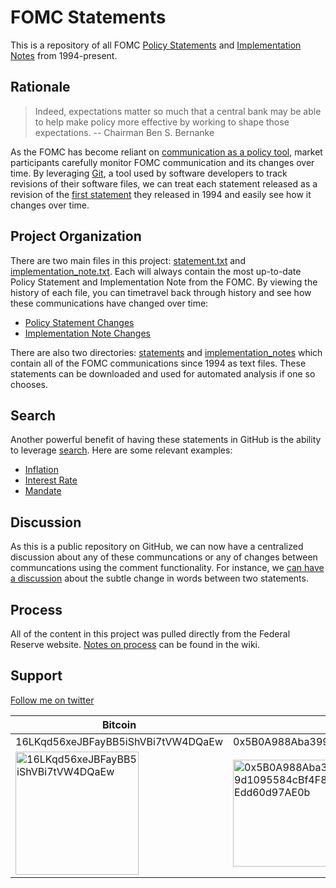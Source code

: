 # FOMC Statements

This is a repository of all FOMC [Policy Statements](https://www.federalreserve.gov/monetarypolicy/fomc_historical.htm#policy) and [Implementation Notes](https://www.federalreserve.gov/faqs/new-implementation-note-and-how-does-it-differ-from-the-fomc-postmeeting-statement.htm) from 1994-present.

## Rationale

> Indeed, expectations matter so much that a central bank may be able to help make policy more effective by working to shape those expectations. -- Chairman Ben S. Bernanke 

As the FOMC has become reliant on [communication as a policy tool](https://www.federalreserve.gov/newsevents/speech/bernanke20131119a.htm), market participants carefully monitor FOMC communication and its changes over time. By leveraging [Git](https://git-scm.com/), a tool used by software developers to track revisions of their software files, we can treat each statement released as a revision of the [first statement](https://github.com/fomc/statements/blob/master/statements/19940204.txt) they released in 1994 and easily see how it changes over time.

## Project Organization

There are two main files in this project: [statement.txt](https://github.com/fomc/statements/blob/master/statement.txt) and [implementation_note.txt](https://github.com/fomc/statements/blob/master/implementation_note.txt). Each will always contain the most up-to-date Policy Statement and Implementation Note from the FOMC. By viewing the history of each file, you can timetravel back through history and see how these communications have changed over time:

* [Policy Statement Changes](https://github.com/fomc/statements/commits/master/statement.txt)
* [Implementation Note Changes](https://github.com/fomc/statements/commits/master/implementation_note.txt)

There are also two directories: [statements](https://github.com/fomc/statements/tree/master/statements) and [implementation_notes](https://github.com/fomc/statements/tree/master/implementation_notes) which contain all of the FOMC communications since 1994 as text files. These statements can be downloaded and used for automated analysis if one so chooses.

## Search

Another powerful benefit of having these statements in GitHub is the ability to leverage [search](https://github.com/fomc/statements/search). Here are some relevant examples:

* [Inflation](https://github.com/fomc/statements/search?o=desc&q=inflation&s=indexed&type=Code&utf8=%E2%9C%93)
* [Interest Rate](https://github.com/fomc/statements/search?utf8=%E2%9C%93&q=interest+rate&type=Code)
* [Mandate](https://github.com/fomc/statements/search?utf8=%E2%9C%93&q=mandate&type=Code)

## Discussion

As this is a public repository on GitHub, we can now have a centralized discussion about any of these communcations or any of changes between communcations using the comment functionality. For instance, we [can have a discussion](https://github.com/fomc/statements/commit/65982075a5613fcfa4e3d1e5fb48c31deb9027d9#commitcomment-18433385) about the subtle change in words between two statements.

## Process

All of the content in this project was pulled directly from the Federal Reserve website. [Notes on process](https://github.com/fomc/statements/wiki/Process-Notes) can be found in the wiki.

## Support

[Follow me on twitter](https://twitter.com/davebryand)

Bitcoin | Ether
------- | -----
16LKqd56xeJBFayBB5iShVBi7tVW4DQaEw | 0x5B0A988Aba399d1095584cBf4F84Edd60d97AE0b
<img width="197" alt="16LKqd56xeJBFayBB5iShVBi7tVW4DQaEw" src="https://cloud.githubusercontent.com/assets/9218/17219171/67ef54f0-54b8-11e6-9fc3-243f3c661a9a.png"> | <img width="171" alt="0x5B0A988Aba399d1095584cBf4F84Edd60d97AE0b" src="https://cloud.githubusercontent.com/assets/9218/17218915/6ab3ba2e-54b7-11e6-8749-23365886ddf3.png">
